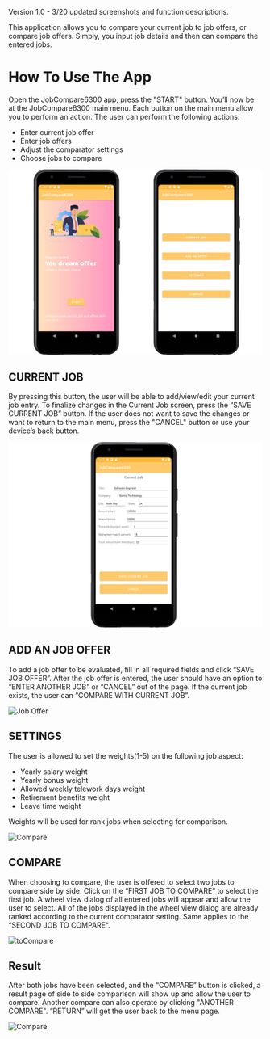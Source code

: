 
Version 1.0 - 3/20 updated screenshots and function descriptions.

This application allows you to compare your current job to job offers, or compare job offers. Simply, you input job details and then can compare the entered jobs.

# How To Use The App
Open the JobCompare6300 app, press the "START" button.
You’ll now be at the JobCompare6300 main menu.
Each button on the main menu allow you to perform an action.
The user can perform the following actions:
* Enter current job offer
* Enter job offers
* Adjust the comparator settings
* Choose jobs to compare

![Portal](./Docs/images/portal.jpg)

## CURRENT JOB
By pressing this button, the user will be able to add/view/edit your current job entry. To finalize changes in the Current Job screen, press the “SAVE CURRENT JOB” button. If the user does not want to save the changes or want to return to the main menu, press the "CANCEL" button or use your device’s back button.

![Current Job](./Docs/images/Current.jpg)

## ADD AN JOB OFFER
To add a job offer to be evaluated, fill in all required fields and click “SAVE JOB OFFER”. After the job offer is entered, the user should have an option to “ENTER ANOTHER JOB” or “CANCEL” out of the page. If the current job exists, the user can “COMPARE WITH CURRENT JOB”.

![Job Offer](./images/JobOffer.jpg)

## SETTINGS
The user is allowed to set the weights(1-5) on the following job aspect:

* Yearly salary weight
* Yearly bonus weight
* Allowed weekly telework days weight
* Retirement benefits weight
* Leave time weight

Weights will be used for rank jobs when selecting for comparison.

![Compare](./images/Settings.jpg)


## COMPARE
When choosing to compare, the user is offered to select two jobs to compare side by side. Click on the “FIRST JOB TO COMPARE” to select the first job. A wheel view dialog of all entered jobs will appear and allow the user to select. All of the jobs displayed in the wheel view dialog are already ranked according to the current comparator setting. Same applies to the “SECOND JOB TO COMPARE“. 

![toCompare](./images/toCompare.jpg)

## Result

After both jobs have been selected, and the “COMPARE” button is clicked, a result page of side to side comparison will show up and allow the user to compare. Another compare can also operate by clicking "ANOTHER COMPARE". “RETURN” will get the user back to the menu page.

![Compare](./images/Compare.jpg)
